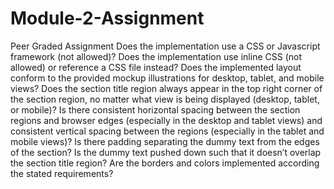 # Module-2-Assignment
Peer Graded Assignment
Does the implementation use a CSS or Javascript framework (not allowed)?
Does the implementation use inline CSS (not allowed) or reference a CSS file instead?
Does the implemented layout conform to the provided mockup illustrations for desktop, tablet, and mobile views?
Does the section title region always appear in the top right corner of the section region, no matter what view is being displayed (desktop, tablet, or mobile)?
Is there consistent horizontal spacing between the section regions and browser edges (especially in the desktop and tablet views) and consistent vertical spacing between the regions (especially in the tablet and mobile views)?
Is there padding separating the dummy text from the edges of the section? Is the dummy text pushed down such that it doesn’t overlap the section title region?
Are the borders and colors implemented according the stated requirements? 
